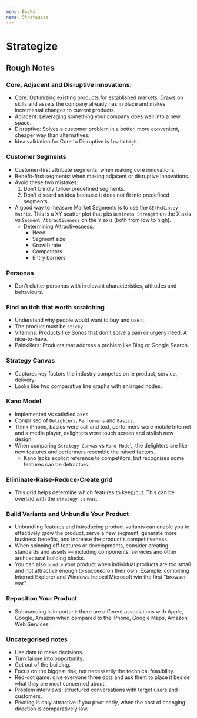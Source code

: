 ```yaml
---
menu: Books
name: Strategize
---
```


# Strategize

## Rough Notes

### Core, Adjacent and Disruptive innovations:

- Core: Optimizing existing products for established markets. Draws on skills and assets the company already has in place and makes incremental changes to current products.
- Adjacent: Leveraging something your company does well into a new space.
- Disruptive: Solves a customer problem in a better, more convenient, cheaper way than alternatives.
- Idea validation for Core to Disruptive is `low` to `high`.

### Customer Segments

- Customer-first attribute segments: when making core innovations.
- Benefit-first segments: when making adjacent or disruptive innovations.
- Avoid these two mistakes:
  1. Don't blindly follow predefined segments.
  2. Don't discard an idea because it does not fit into predefined segments.
- A good way to measure Market Segments is to use the `GE/McKinsey Matrix`. This is a XY scatter plot that pits `Business Strength` on the X axis vs `Segment Attractiveness` on the Y axis (both from low to high).
  - Determining Attractivesness:
    - Need
    - Segment size
    - Growth rate
    - Competitors
    - Entry barriers

### Personas

- Don't clutter personas with irrelevant characteristics, attitudes and behaviours.

### Find an itch that worth scratching 

- Understand why people would want to buy and use it.
- The product must be `sticky`.
- Vitamins: Products like Sonos that don't solve a pain or urgeny need. A nice-to-have.
- Painkillers: Products that address a problem like Bing or Google Search.

### Strategy Canvas

- Captures key factors the industry competes on ie product, service, delivery.
- Looks like two comparative line graphs with enlarged nodes.

### Kano Model

- Implemented vs satisfied axes.
- Comprised of `Delighters`, `Performers` and `Basics`.
- Think iPhone, basics were call and text, performers were mobile Internet and a media player, delighters were touch screen and stylish new design.
- When comparing `Strategy Canvas` vs `Kano Model`, the delighters are like new features and performers resemble the raised factors.
  - Kano lacks explicit reference to competitors, but recognises some features can be detractors.

### Eliminate-Raise-Reduce-Create grid

- This grid helps determine which features to keep/cut. This can be overlaid with the `strategy canvas`.

### Build Variants and Unbundle Your Product

- Unbundling features and introducing product variants can enable you to effectively grow the product, serve a new segment, generate more business benefits, and increase the product's competitiveness.
- When spinning off features or developments, consider creating standards and assets — including components, services and other archtiectural building blocks.
- You can also `bundle` your product when individual products are too small and not attractive enough to succeed on their own. Example: combining Internet Explorer and Windows helped Microsoft win the first "browser war".

### Reposition Your Product

- Subbranding is important: there are different associations with Apple, Google, Amazon when compared to the iPhone, Google Maps, Amazon Web Services.

### Uncategorised notes

- Use data to make decisions.
- Turn failure into opportunity.
- Get out of the building.
- Focus on the biggest risk, not necessarily the technical feasibility.
- Red-dot game: give everyone three dots and ask them to place it beside what they are most concerned about.
- Problem interviews: structured conversations with target users and customers.
- Pivoting is only attractive if you pivot early, when the cost of changing direction is comparatively low.